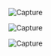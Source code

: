 


![Capture](https://user-images.githubusercontent.com/82764021/115983361-44b4c900-a5be-11eb-9398-c169da90a9cf.PNG)





![Capture](https://user-images.githubusercontent.com/82764021/115983535-5185ec80-a5bf-11eb-9923-829bb1558a8e.PNG)




![Capture](https://user-images.githubusercontent.com/82764021/115983602-d113bb80-a5bf-11eb-98d0-16477535f028.PNG)



